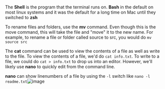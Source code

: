 The **Shell** is the program that the terminal runs on. **Bash** in the default on most linux systems and it was the default for a long time on Mac until they switched to **zsh**

To rename files and folders, use the **mv** command. Even though this is the move command, this will take the file and "move" it to the new name. For example, to rename a file or folder called source to src, you would do `mv source src`

The **cat** command can be used to view the contents of a file as well as write to the file. To view the contents of a file, we'd do `cat info.txt`. To write to a file, we could do `cat > info.txt` to drop us into an editor. However, we'll likely use **nano** to quickly edit from the command line.

**nano** can show linenumbers of a file by using the `-l` switch like `nano -l readme.txt`![image](https://user-images.githubusercontent.com/7660667/194983299-63448daf-eddb-4348-b342-ba4dacffd30b.png)

